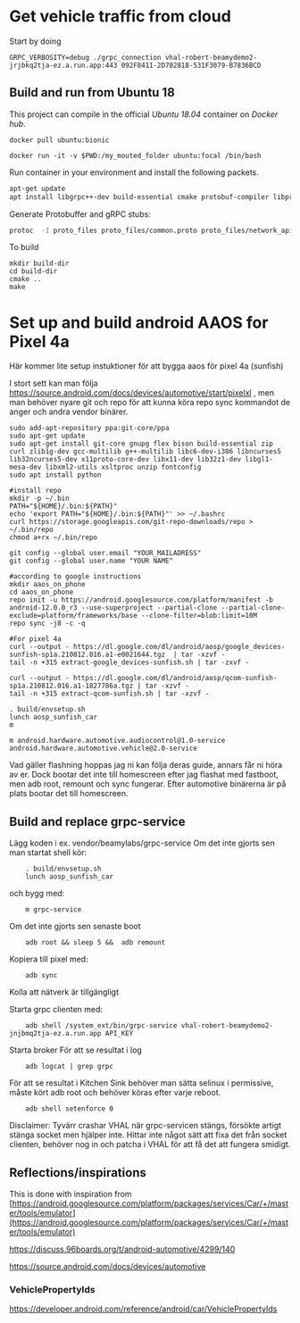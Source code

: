# Get vehicle traffic from cloud

Start by doing

```
GRPC_VERBOSITY=debug ./grpc_connection vhal-robert-beamydemo2-jrjbkq2tja-ez.a.run.app:443 092F8411-2D702818-531F3079-B7836BCD
```

## Build and run from Ubuntu 18
This project can compile in the official _Ubuntu 18.04_ container on _Docker hub_.

    docker pull ubuntu:bionic

    docker run -it -v $PWD:/my_mouted_folder ubuntu:focal /bin/bash

Run container in your environment and install the following packets.

```sh
apt-get update
apt install libgrpc++-dev build-essential cmake protobuf-compiler libprotobuf-dev protobuf-compiler-grpc
```

Generate Protobuffer and gRPC stubs:

```sh
protoc  -I proto_files proto_files/common.proto proto_files/network_api.proto --cpp_out=proto_files --grpc_out=proto_files --plugin=protoc-gen-grpc=`which grpc_cpp_plugin`
```

To build
```
mkdir build-dir
cd build-dir
cmake ..
make
```

# Set up and build android AAOS for Pixel 4a

Här kommer lite setup instuktioner för att bygga aaos för pixel 4a (sunfish)

I stort sett kan man följa https://source.android.com/docs/devices/automotive/start/pixelxl
, men man behöver nyare git och repo för att kunna köra repo sync kommandot de anger och andra vendor binärer.
```
sudo add-apt-repository ppa:git-core/ppa
sudo apt-get update
sudo apt-get install git-core gnupg flex bison build-essential zip curl zlib1g-dev gcc-multilib g++-multilib libc6-dev-i386 libncurses5 lib32ncurses5-dev x11proto-core-dev libx11-dev lib32z1-dev libgl1-mesa-dev libxml2-utils xsltproc unzip fontconfig
sudo apt install python

#install repo
mkdir -p ~/.bin
PATH="${HOME}/.bin:${PATH}"
echo 'export PATH="${HOME}/.bin:${PATH}"' >> ~/.bashrc
curl https://storage.googleapis.com/git-repo-downloads/repo > ~/.bin/repo
chmod a+rx ~/.bin/repo

git config --global user.email "YOUR_MAILADRESS"
git config --global user.name "YOUR NAME"

#according to google instructions
mkdir aaos_on_phone
cd aaos_on_phone
repo init -u https://android.googlesource.com/platform/manifest -b android-12.0.0_r3 --use-superproject --partial-clone --partial-clone-exclude=platform/frameworks/base --clone-filter=blob:limit=10M
repo sync -j8 -c -q

#For pixel 4a
curl --output - https://dl.google.com/dl/android/aosp/google_devices-sunfish-sp1a.210812.016.a1-e0021644.tgz  | tar -xzvf -
tail -n +315 extract-google_devices-sunfish.sh | tar -zxvf -

curl --output - https://dl.google.com/dl/android/aosp/qcom-sunfish-sp1a.210812.016.a1-1827786a.tgz | tar -xzvf -
tail -n +315 extract-qcom-sunfish.sh | tar -xzvf -

. build/envsetup.sh
lunch aosp_sunfish_car
m

m android.hardware.automotive.audiocontrol@1.0-service android.hardware.automotive.vehicle@2.0-service
```

Vad gäller flashning hoppas jag ni kan följa deras guide, annars får ni höra av er. Dock bootar det inte till homescreen efter jag flashat med fastboot, men adb root, remount och sync fungerar. Efter automotive binärerna är på plats bootar det till homescreen.

## Build and replace grpc-service

Lägg koden i ex. vendor/beamylabs/grpc-service
Om det inte gjorts sen man startat shell kör:

```
	. build/envsetup.sh
	lunch aosp_sunfish_car	
```
och bygg med:
```
	m grpc-service
```
Om det inte gjorts sen senaste boot
```
	adb root && sleep 5 &&  adb remount
```
Kopiera till pixel med:
```
	adb sync
```

Kolla att nätverk är tillgängligt

Starta grpc clienten med:

```
	adb shell /system_ext/bin/grpc-service vhal-robert-beamydemo2-jnjbmq2tja-ez.a.run.app API_KEY
```
Starta broker
För att se resultat i log
```
	adb logcat | grep grpc
```
För att se resultat i Kitchen Sink behöver man sätta selinux i permissive, måste kört adb root och behöver köras efter varje reboot.
```
	adb shell setenforce 0
```
Disclaimer: Tyvärr crashar VHAL när grpc-servicen stängs, försökte artigt stänga socket men hjälper inte. Hittar inte något sätt att fixa det från socket clienten, behöver nog in och patcha i VHAL för att få det att fungera smidigt.


## Reflections/inspirations

This is done with inspiration from [https://android.googlesource.com/platform/packages/services/Car/+/master/tools/emulator](https://android.googlesource.com/platform/packages/services/Car/+/master/tools/emulator)

https://discuss.96boards.org/t/android-automotive/4299/140

https://source.android.com/docs/devices/automotive

### VehiclePropertyIds
https://developer.android.com/reference/android/car/VehiclePropertyIds

